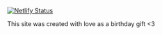[![Netlify Status](https://api.netlify.com/api/v1/badges/c79ec5a2-08bd-4101-9c67-c7664b53dcae/deploy-status)](https://app.netlify.com/sites/ephemeral-cocada-cde403/deploys)

This site was created with love as a birthday gift <3
